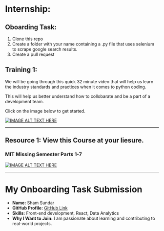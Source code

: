 # Internship: 
## Oboarding Task: 
1. Clone this repo
2. Create a folder with your name containing a .py file that uses selenium to scrape google search results.
3. Create a pull request

## Training 1: 

We will be going through this quick 32 minute video that will help us learn the industry standards and practices when it comes to python coding.

This will help us better understand how to collobarate and be a part of a development team.

Click on the image below to get started.

[![IMAGE ALT TEXT HERE](https://img.youtube.com/vi/25P5apB4XWM/0.jpg)](https://www.youtube.com/watch?v=25P5apB4XWM)

----------------------------------------------------------------------------------------------------------------------------------------------------



## Resource 1: View this Course at your liesure. 

### MIT Missing Semester Parts 1-7

[![IMAGE ALT TEXT HERE](https://img.youtube.com/vi/2sjqTHE0zok/0.jpg)](https://www.youtube.com/watch?v=2sjqTHE0zok)

---------------------------------------------------------------------------------------------------------------------------------------------------
# My Onboarding Task Submission

- **Name:** Sham Sundar  
- **GitHub Profile:** [GitHub Link](https://github.com/shamthecodes)  
- **Skills:** Front-end development, React, Data Analytics  
- **Why I Want to Join:** I am passionate about learning and contributing to real-world projects.
